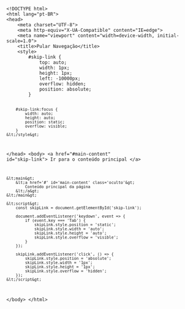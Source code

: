 <Code language='html'>
&lt;!DOCTYPE html&gt;
&lt;html lang="pt-BR"&gt;
&lt;head&gt;
    &lt;meta charset="UTF-8"&gt;
    &lt;meta http-equiv="X-UA-Compatible" content="IE=edge"&gt;
    &lt;meta name="viewport" content="width=device-width, initial-scale=1.0"&gt;
    &lt;title&gt;Pular Navegação&lt;/title&gt;
    &lt;style&gt;
        #skip-link {
            top: auto;
            width: 1px;
            height: 1px;
            left: -10000px;
            overflow: hidden;
            position: absolute;
        }

        #skip-link:focus {
            width: auto;
            height: auto;
            position: static;
            overflow: visible;
        }
    &lt;/style&gt;
&lt;/head&gt;
&lt;body&gt;
    &lt;a href="#main-content" id="skip-link"&gt;
        Ir para o conteúdo principal
    &lt;/a&gt;

    &lt;main&gt;
        &lt;a href='#' id='main-content' class='oculto'&gt;
            Conteúdo principal da página
        &lt;/a&gt;
    &lt;/main&gt;

    &lt;script&gt;
        const skipLink = document.getElementById('skip-link');

        document.addEventListener('keydown', event => {
            if (event.key === 'Tab') {
                skipLink.style.position = 'static';
                skipLink.style.width = 'auto';
                skipLink.style.height = 'auto';
                skipLink.style.overflow = 'visible';
            }
        });

        skipLink.addEventListener('click', () => {
            skipLink.style.position = 'absolute';
            skipLink.style.width = '1px';
            skipLink.style.height = '1px';
            skipLink.style.overflow = 'hidden';
        });
    &lt;/script&gt;
&lt;/body&gt;
&lt;/html&gt;
</Code>